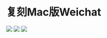# 复刻Mac版Weichat

![](http://7xss15.com1.z0.glb.clouddn.com/2017-07-10-Screen%20Shot%202017-07-10%20at%208.53.30%20PM.png)
![](http://7xss15.com1.z0.glb.clouddn.com/2017-07-10-Screen%20Shot%202017-07-10%20at%208.58.05%20PM.png)
![](http://7xss15.com1.z0.glb.clouddn.com/2017-07-10-Screen%20Shot%202017-07-10%20at%208.58.17%20PM.png)